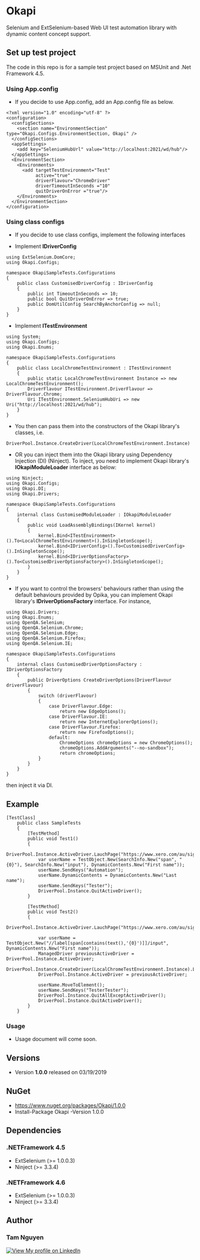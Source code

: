 # Okapi
Selenium and ExtSelenium-based Web UI test automation library with dynamic content concept support.

## Set up test project
The code in this repo is for a sample test project based on MSUnit and .Net Framework 4.5.

### Using App.config

* If you decide to use App.config, add an App.config file as below.

````
<?xml version="1.0" encoding="utf-8" ?>
<configuration>
  <configSections>
    <section name="EnvironmentSection" type="Okapi.Configs.EnvironmentSection, Okapi" />
  </configSections>
  <appSettings>
    <add key="SeleniumHubUrl" value="http://localhost:2021/wd/hub"/>    
  </appSettings>
  <EnvironmentSection>
    <Environments>
      <add targetTestEnvironment="Test"
           active="true"
           driverFlavour="ChromeDriver"
           driverTimeoutInSeconds ="10"
           quitDriverOnError ="true"/>
    </Environments>
  </EnvironmentSection>  
</configuration>
````
### Using class configs

* If you decide to use class configs, implement the following interfaces

* Implement **IDriverConfig**
````
using ExtSelenium.DomCore;
using Okapi.Configs;

namespace OkapiSampleTests.Configurations
{
    public class CustomisedDriverConfig : IDriverConfig
    {
        public int TimeoutInSeconds => 10;
        public bool QuitDriverOnError => true;
        public DomUtilConfig SearchByAnchorConfig => null;
    }
}
````

* Implement **ITestEnvironment**
````
using System;
using Okapi.Configs;
using Okapi.Enums;

namespace OkapiSampleTests.Configurations
{
    public class LocalChromeTestEnvironment : ITestEnvironment
    {
        public static LocalChromeTestEnvironment Instance => new LocalChromeTestEnvironment();
        DriverFlavour ITestEnvironment.DriverFlavour => DriverFlavour.Chrome;
        Uri ITestEnvironment.SeleniumHubUri => new Uri("http://localhost:2021/wd/hub");
    }
}
````

* You then can pass them into the constructors of the Okapi library's classes, i.e. 
````
DriverPool.Instance.CreateDriver(LocalChromeTestEnvironment.Instance)
````

* OR you can inject them into the Okapi library using Dependency Injection (DI) (Ninject).
To inject, you need to implement Okapi library's **IOkapiModuleLoader** interface as below:

````
using Ninject;
using Okapi.Configs;
using Okapi.DI;
using Okapi.Drivers;

namespace OkapiSampleTests.Configurations
{
    internal class CustomisedModuleLoader : IOkapiModuleLoader
    {
        public void LoadAssemblyBindings(IKernel kernel)
        {
            kernel.Bind<ITestEnvironment>().To<LocalChromeTestEnvironment>().InSingletonScope();
            kernel.Bind<IDriverConfig>().To<CustomisedDriverConfig>().InSingletonScope();
            kernel.Bind<IDriverOptionsFactory>().To<CustomisedDriverOptionsFactory>().InSingletonScope();
        }
    }
}
````

* If you want to control the browsers' behaviours rather than using the default behaviours provided by Opika, 
you can implement Okapi library's **IDriverOptionsFactory** interface. For instance,

````
using Okapi.Drivers;
using Okapi.Enums;
using OpenQA.Selenium;
using OpenQA.Selenium.Chrome;
using OpenQA.Selenium.Edge;
using OpenQA.Selenium.Firefox;
using OpenQA.Selenium.IE;

namespace OkapiSampleTests.Configurations
{
    internal class CustomisedDriverOptionsFactory : IDriverOptionsFactory
    {
        public DriverOptions CreateDriverOptions(DriverFlavour driverFlavour)
        {
            switch (driverFlavour)
            {
                case DriverFlavour.Edge:
                    return new EdgeOptions();
                case DriverFlavour.IE:
                    return new InternetExplorerOptions();
                case DriverFlavour.Firefox:
                    return new FirefoxOptions();
                default:
                    ChromeOptions chromeOptions = new ChromeOptions();
                    chromeOptions.AddArguments("--no-sandbox");
                    return chromeOptions;
            }
        }
    }
}
````

then inject it via DI.

## Example
````
[TestClass]
    public class SampleTests
    {
        [TestMethod]
        public void Test1()
        {
            DriverPool.Instance.ActiveDriver.LauchPage("https://www.xero.com/au/signup/");
            var userName = TestObject.New(SearchInfo.New("span", "{0}"), SearchInfo.New("input"), DynamicContents.New("First name"));
            userName.SendKeys("Automation");
            userName.DynamicContents = DynamicContents.New("Last name");
            userName.SendKeys("Tester");
            DriverPool.Instance.QuitActiveDriver();
        }

        [TestMethod]
        public void Test2()
        {
            DriverPool.Instance.ActiveDriver.LauchPage("https://www.xero.com/au/signup/");

            var userName = TestObject.New("//label[span[contains(text(),'{0}')]]/input", DynamicContents.New("First name"));
            ManagedDriver previousActiveDriver = DriverPool.Instance.ActiveDriver;
            DriverPool.Instance.CreateDriver(LocalChromeTestEnvironment.Instance).LauchPage("https://www.google.com");
            DriverPool.Instance.ActiveDriver = previousActiveDriver;

            userName.MoveToElement();
            userName.SendKeys("TesterTester");
            DriverPool.Instance.QuitAllExceptActiveDriver();
            DriverPool.Instance.QuitActiveDriver();
        }
    }
````

### Usage
* Usage document will come soon.
            
## Versions
* Version **1.0.0** released on 03/19/2019

## NuGet
* https://www.nuget.org/packages/Okapi/1.0.0
* Install-Package Okapi -Version 1.0.0

## Dependencies
### .NETFramework 4.5
* ExtSelenium (>= 1.0.0.3)
* Ninject (>= 3.3.4)

### .NETFramework 4.6
* ExtSelenium (>= 1.0.0.3)
* Ninject (>= 3.3.4)

## Author
###  **Tam Nguyen**
[![View My profile on LinkedIn](https://static.licdn.com/scds/common/u/img/webpromo/btn_viewmy_160x33.png)](https://www.linkedin.com/in/tam-nguyen-a0792930/)
